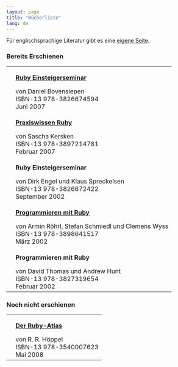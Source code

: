 ```yaml
---
layout: page
title: "Bücherliste"
lang: de
---
```


Für englischsprachige Literatur gibt es eine [eigene Seite][1].

###  <a name="released" />Bereits Erschienen

<table cellpadding="0" cellspacing="0" border="0">
<tr class="book">
<td><a href="http://www.bovensiepen.net/RES2007"><img src="http://ec1.images-amazon.com/images/I/21kQAqAUogL._AA115_.jpg" alt="" /></a></td>
<td>
  <p><a href="http://www.bovensiepen.net/RES2007">
    <strong class="title">Ruby Einsteigerseminar</strong></a></p>
  <p>
    </p>
<div class="by-line">von Daniel Bovensiepen</div>
    <div class="isbn">ISBN-13 978-3826674594</div>
    <div class="release-date">Juni 2007 </div>
  
</td>
</tr>
<tr class="book">
<td><a href="http://www.oreilly.de/catalog/rubybasger/"><img src="http://g-ec2.images-amazon.com/images/I/210TXxQ3mXL._AA115_.jpg" alt="" /></a></td>
<td>
  <p><a href="http://www.oreilly.de/catalog/rubybasger/">
    <strong class="title">Praxiswissen Ruby</strong></a></p>
  <p>
    </p>
<div class="by-line">von Sascha Kersken</div>
    <div class="isbn">ISBN-13 978-3897214781</div>
    <div class="release-date">Februar 2007 </div>
  
</td>
</tr>
<tr class="book">
<td><img src="http://ec1.images-amazon.com/images/I/11EVD776CNL._AA115_.jpg" alt="" /></td>
<td>
  <p><strong class="title">Ruby Einsteigerseminar</strong></p>
  <p>
    </p>
<div class="by-line">von Dirk Engel und Klaus Spreckelsen</div>
    <div class="isbn">ISBN-13 978-3826672422</div>
    <div class="release-date">September 2002</div>
  
</td>
</tr>
<tr class="book">
<td><a href="http://www.approximity.com/rubybuch/"><img src="http://g-ec2.images-amazon.com/images/I/118VBCNDB5L._AA115_.jpg" alt="" /></a></td>
<td>
  <p><a href="http://www.approximity.com/rubybuch/">
    <strong class="title">Programmieren mit Ruby</strong></a></p>
  <p>
    </p>
<div class="by-line">von Armin Röhrl, Stefan Schmiedl und Clemens Wyss</div>
    <div class="isbn">ISBN-13 978-3898641517</div>
    <div class="release-date">März 2002</div>
  
</td>
</tr>
<tr class="book">
<td><img src="http://www.pro-linux.de/berichte/jpgs/rubytn.jpg" alt="" /></td>
<td>
  <p><strong class="title">Programmieren mit Ruby</strong></p>
  <p>
    </p>
<div class="by-line">von David Thomas und Andrew Hunt</div>
    <div class="isbn">ISBN-13 978-3827319654</div>
    <div class="release-date">Februar 2002</div>
  
</td>
</tr>
</table>

###  <a name="not-released" />Noch nicht erschienen

<table cellpadding="0" cellspacing="0" border="0"><tr class="book">
<td><a href="http://www.springer.com/dal/home/new+&amp;+forthcoming+titles+(default)?SGWID=1-40356-22-14202425-0"><img src="http://ec1.images-amazon.com/images/I/21my8TYo8SL._AA115_.jpg" alt="" /></a></td>
<td>
  <p><a href="http://www.springer.com/dal/home/new+&amp;+forthcoming+titles+(default)?SGWID=1-40356-22-14202425-0">
    <strong class="title">Der Ruby-Atlas</strong></a></p>
  <p>
    </p>
<div class="by-line">von R. R. Höppel</div>
    <div class="isbn">ISBN-13 978-3540007623</div>
    <div class="release-date">Mai 2008</div>
  
</td>
</tr></table>



[1]: http://www.ruby-doc.org/bookstore 
